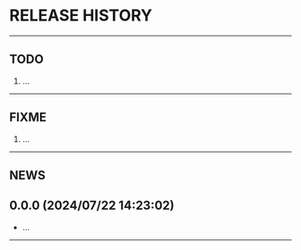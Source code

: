 # RELEASE HISTORY

********************************************************************************
## TODO
1. ...  

********************************************************************************
## FIXME
1. ...  

********************************************************************************
## NEWS

0.0.0 (2024/07/22 14:23:02)
------------------------------
- ...  



********************************************************************************
